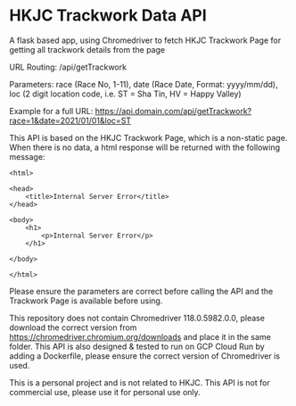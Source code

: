 # HKJC Trackwork Data API
A flask based app, using Chromedriver to fetch HKJC Trackwork Page for getting all trackwork details from the page

URL Routing: /api/getTrackwork

Parameters: race (Race No, 1-11), date (Race Date, Format: yyyy/mm/dd), loc (2 digit location code, i.e. ST = Sha Tin, HV = Happy Valley)

Example for a full URL: https://api.domain.com/api/getTrackwork?race=1&date=2021/01/01&loc=ST

This API is based on the HKJC Trackwork Page, which is a non-static page. When there is no data, a html response will be returned with the following message:
```
<html>

<head>
	<title>Internal Server Error</title>
</head>

<body>
	<h1>
		<p>Internal Server Error</p>
	</h1>

</body>

</html>
```
Please ensure the parameters are correct before calling the API and the Trackwork Page is available before using.

This repository does not contain Chromedriver 118.0.5982.0.0, please download the correct version from https://chromedriver.chromium.org/downloads and place it in the same folder.
This API is also designed & tested to run on GCP Cloud Run by adding a Dockerfile, please ensure the correct version of Chromedriver is used.

This is a personal project and is not related to HKJC.
This API is not for commercial use, please use it for personal use only.
